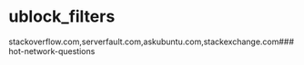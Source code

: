 # ublock_filters
stackoverflow.com,serverfault.com,askubuntu.com,stackexchange.com###hot-network-questions
